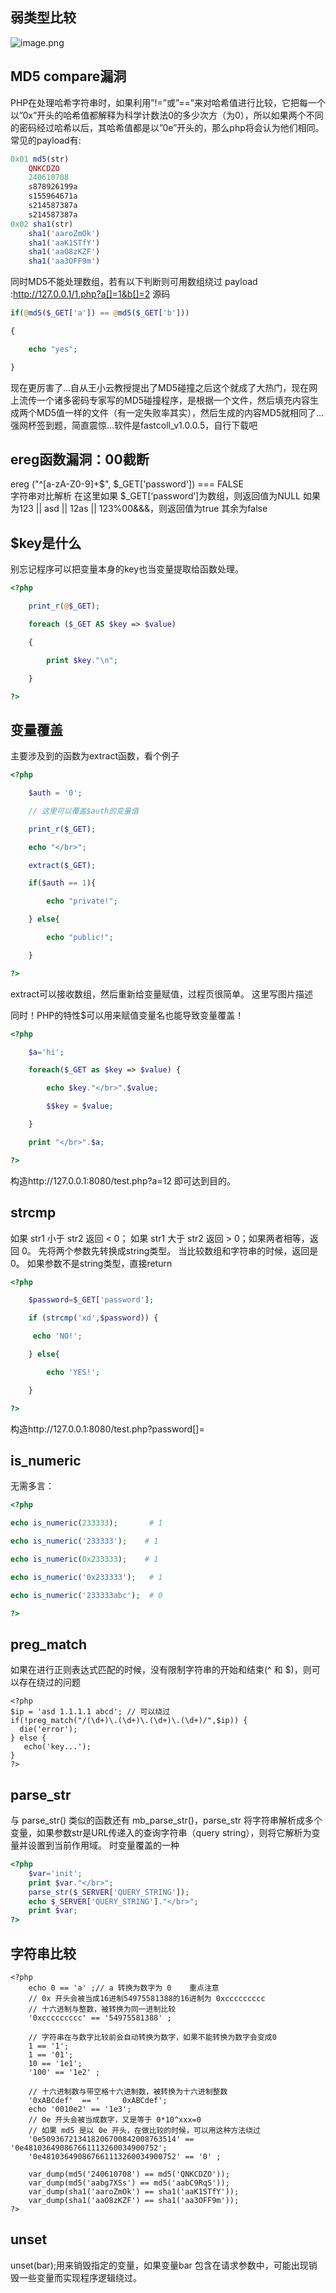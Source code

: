 ## 弱类型比较
![image.png](http://wujiashuaitupiancunchu.oss-cn-shanghai.aliyuncs.com/jupyter_notebook_img/1ahxva88kil.png)

## MD5 compare漏洞
PHP在处理哈希字符串时，如果利用”!=”或”==”来对哈希值进行比较，它把每一个以”0x”开头的哈希值都解释为科学计数法0的多少次方（为0），所以如果两个不同的密码经过哈希以后，其哈希值都是以”0e”开头的，那么php将会认为他们相同。 
常见的payload有:
```php
0x01 md5(str)
    QNKCDZO
    240610708
    s878926199a
    s155964671a
    s214587387a
    s214587387a
0x02 sha1(str)
    sha1('aaroZmOk')  
    sha1('aaK1STfY')
    sha1('aaO8zKZF')
    sha1('aa3OFF9m')
```
同时MD5不能处理数组，若有以下判断则可用数组绕过
payload :http://127.0.0.1/1.php?a[]=1&b[]=2
源码
```php
if(@md5($_GET['a']) == @md5($_GET['b']))

{

    echo "yes";

}
```
现在更厉害了…自从王小云教授提出了MD5碰撞之后这个就成了大热门，现在网上流传一个诸多密码专家写的MD5碰撞程序，是根据一个文件，然后填充内容生成两个MD5值一样的文件（有一定失败率其实），然后生成的内容MD5就相同了…强网杯签到题，简直震惊…软件是fastcoll_v1.0.0.5，自行下载吧


## ereg函数漏洞：00截断
ereg ("^[a-zA-Z0-9]+$", $_GET['password']) === FALSE  
字符串对比解析 在这里如果 $_GET[‘password’]为数组，则返回值为NULL 如果为123 || asd || 12as || 123%00&&&，则返回值为true 其余为false

## $key是什么
别忘记程序可以把变量本身的key也当变量提取给函数处理。
```php
<?php

    print_r(@$_GET); 

    foreach ($_GET AS $key => $value)

    {

        print $key."\n";

    }

?>
```
## 变量覆盖
主要涉及到的函数为extract函数，看个例子
```php
<?php  

    $auth = '0';  

    // 这里可以覆盖$auth的变量值

    print_r($_GET);

    echo "</br>";

    extract($_GET); 

    if($auth == 1){  

        echo "private!";  

    } else{  

        echo "public!";  

    }  

?>
```

extract可以接收数组，然后重新给变量赋值，过程页很简单。 
这里写图片描述

同时！PHP的特性$可以用来赋值变量名也能导致变量覆盖！
```php
<?php  

    $a='hi';

    foreach($_GET as $key => $value) {

        echo $key."</br>".$value;

        $$key = $value;

    }

    print "</br>".$a;

?>
```
构造http://127.0.0.1:8080/test.php?a=12 即可达到目的。

## strcmp
如果 str1 小于 str2 返回 < 0； 如果 str1 大于 str2 返回 > 0；如果两者相等，返回 0。 先将两个参数先转换成string类型。 当比较数组和字符串的时候，返回是0。 如果参数不是string类型，直接return
```php
<?php

    $password=$_GET['password'];

    if (strcmp('xd',$password)) {

     echo 'NO!';

    } else{

        echo 'YES!';

    }

?>
```
构造http://127.0.0.1:8080/test.php?password[]=

## is_numeric
无需多言：
```php
<?php

echo is_numeric(233333);       # 1

echo is_numeric('233333');    # 1

echo is_numeric(0x233333);    # 1

echo is_numeric('0x233333');   # 1

echo is_numeric('233333abc');  # 0

?>
```


## preg_match
如果在进行正则表达式匹配的时候，没有限制字符串的开始和结束(^ 和 $)，则可以存在绕过的问题  

```
<?php
$ip = 'asd 1.1.1.1 abcd'; // 可以绕过
if(!preg_match("/(\d+)\.(\d+)\.(\d+)\.(\d+)/",$ip)) {
  die('error');
} else {
   echo('key...');
}
?>
```


## parse_str
与 parse_str() 类似的函数还有 mb_parse_str()，parse_str 将字符串解析成多个变量，如果参数str是URL传递入的查询字符串（query string），则将它解析为变量并设置到当前作用域。 
时变量覆盖的一种

```php
<?php
    $var='init';  
    print $var."</br>";
    parse_str($_SERVER['QUERY_STRING']);  
    echo $_SERVER['QUERY_STRING']."</br>";
    print $var;
?>
```

## 字符串比较

```
<?php  
    echo 0 == 'a' ;// a 转换为数字为 0    重点注意
    // 0x 开头会被当成16进制54975581388的16进制为 0xccccccccc
    // 十六进制与整数，被转换为同一进制比较
    '0xccccccccc' == '54975581388' ;

    // 字符串在与数字比较前会自动转换为数字，如果不能转换为数字会变成0
    1 == '1';
    1 == '01';
    10 == '1e1';
    '100' == '1e2' ;    

    // 十六进制数与带空格十六进制数，被转换为十六进制整数
    '0xABCdef'  == '     0xABCdef';
    echo '0010e2' == '1e3';
    // 0e 开头会被当成数字，又是等于 0*10^xxx=0
    // 如果 md5 是以 0e 开头，在做比较的时候，可以用这种方法绕过
    '0e509367213418206700842008763514' == '0e481036490867661113260034900752';
    '0e481036490867661113260034900752' == '0' ;

    var_dump(md5('240610708') == md5('QNKCDZO'));
    var_dump(md5('aabg7XSs') == md5('aabC9RqS'));
    var_dump(sha1('aaroZmOk') == sha1('aaK1STfY'));
    var_dump(sha1('aaO8zKZF') == sha1('aa3OFF9m'));
?>
```

## unset
unset(bar);用来销毁指定的变量，如果变量bar 包含在请求参数中，可能出现销毁一些变量而实现程序逻辑绕过。

